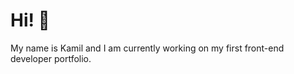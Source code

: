 <h1>Hi! 👋</h1>
My name is Kamil and I am currently working on my first front-end developer portfolio.
